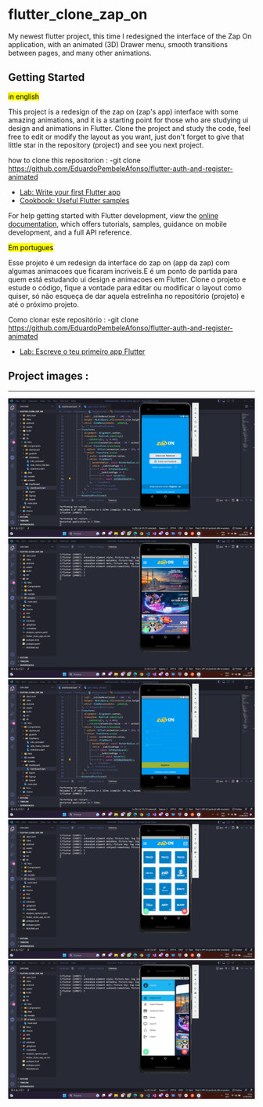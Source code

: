 # flutter_clone_zap_on

My newest flutter project, this time I redesigned the interface of the Zap On application, with an animated (3D) Drawer menu, smooth transitions between pages, and many other animations.

## Getting Started
<mark>in english</mark>

This project is a redesign of the zap on (zap's app) interface with some amazing animations, and it is a starting point for those who are studying ui design and animations in Flutter.
Clone the project and study the code, feel free to edit or modify the layout as you want, just don't forget to give that little star in the repository (project) and see you next project.

how to clone this repositorion :
  -git clone https://github.com/EduardoPembeleAfonso/flutter-auth-and-register-animated

- [Lab: Write your first Flutter app](https://docs.flutter.dev/get-started/codelab)
- [Cookbook: Useful Flutter samples](https://docs.flutter.dev/cookbook)

For help getting started with Flutter development, view the
[online documentation](https://docs.flutter.dev/), which offers tutorials,
samples, guidance on mobile development, and a full API reference.


<mark>Em portugues</mark>

Esse projeto é um redesign da interface do zap on (app da zap) com algumas animacoes que ficaram incriveis.E é um ponto de partida para quem está estudando ui design e animacoes em Flutter.
Clone o projeto e estude o código, fique a vontade para editar ou modificar o layout como quiser, só não esqueça de dar aquela estrelinha no repositório (projeto) e até o próximo projeto.

Como clonar este repositório :
  -git clone https://github.com/EduardoPembeleAfonso/flutter-auth-and-register-animated

- [Lab: Escreve o teu primeiro app Flutter](https://docs.flutter.dev/get-started/codelab)

## Project images :
***
![Screenshot](assets/imageFromProject/image_project6.png)
![Screenshot](assets/imageFromProject/image_project5.png)
![Screenshot](assets/imageFromProject/image_project1.png)
![Screenshot](assets/imageFromProject/image_project3.png)
![Screenshot](assets/imageFromProject/image_project2.png)


